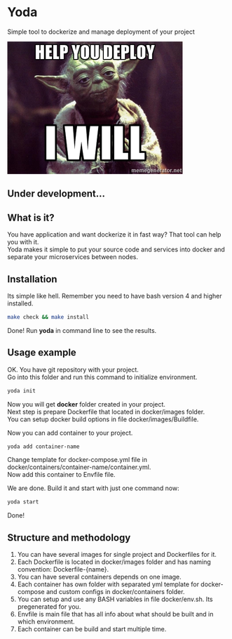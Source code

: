 # Yoda
Simple tool to dockerize and manage deployment of your project  

![Alt text](/yoda.jpg?raw=true "Help you deploy I will")  

## Under development...

## What is it?
You have application and want dockerize it in fast way? That tool can help you with it.  
Yoda makes it simple to put your source code and services into docker and separate your microservices between nodes.

## Installation
Its simple like hell. Remember you need to have bash version 4 and higher installed.

```bash
make check && make install
```

Done! Run **yoda** in command line to see the results.

## Usage example
OK. You have git repository with your project.  
Go into this folder and run this command to initialize environment.

```bash
yoda init
```

Now you will get **docker** folder created in your project.  
Next step is prepare Dockerfile that located in docker/images folder.  
You can setup docker build options in file docker/images/Buildfile.

Now you can add container to your project.

```bash
yoda add container-name
```

Change template for docker-compose.yml file in docker/containers/container-name/container.yml.  
Now add this container to Envfile file.

We are done. Build it and start with just one command now:

```bash
yoda start
```

Done!

## Structure and methodology
1. You can have several images for single project and Dockerfiles for it.
2. Each Dockerfile is located in docker/images folder and has naming convention: Dockerfile-{name}.
3. You can have several containers depends on one image.
4. Each container has own folder with separated yml template for docker-compose and custom configs in docker/containers folder.
5. You can setup and use any BASH variables in file docker/env.sh. Its pregenerated for you.
6. Envfile is main file that has all info about what should be built and in which environment.
7. Each container can be build and start multiple time.
